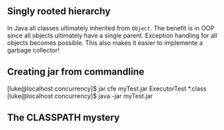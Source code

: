 ## Singly rooted hierarchy

In Java all classes ultimately inherited from `Object`. The benefit is in OOP since all objects ultimately have a single parent. Exception handling for all objects becomes possible. This also makes it easier to implemente a garbage collector!

## Creating jar from commandline
 [luke@localhost concurrency]$ jar cfe myTest.jar ExecutorTest *.class
 [luke@localhost concurrency]$ java -jar myTest.jar

## The CLASSPATH mystery

